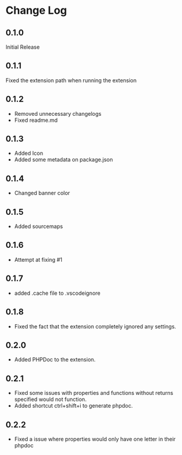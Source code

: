 # Change Log

## 0.1.0

Initial Release

## 0.1.1

Fixed the extension path when running the extension

## 0.1.2

* Removed unnecessary changelogs
* Fixed readme.md

## 0.1.3

* Added Icon
* Added some metadata on package.json

## 0.1.4

* Changed banner color

## 0.1.5

* Added sourcemaps

## 0.1.6

* Attempt at fixing #1

## 0.1.7

* added .cache file to .vscodeignore

## 0.1.8

* Fixed the fact that the extension completely ignored any settings.

## 0.2.0

* Added PHPDoc to the extension.

## 0.2.1

* Fixed some issues with properties and functions without returns specified would not function.
* Added shortcut ctrl+shift+i to generate phpdoc.

## 0.2.2

* Fixed a issue where properties would only have one letter in their phpdoc